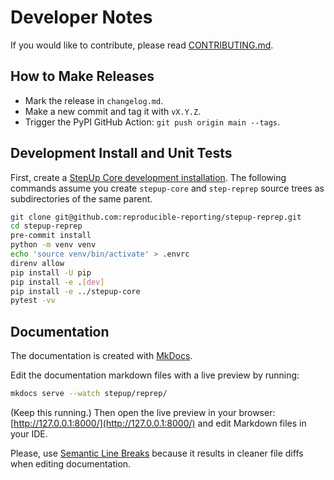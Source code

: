 # Developer Notes

If you would like to contribute, please read [CONTRIBUTING.md](https://github.com/reproducible-reporting/.github/blob/main/CONTRIBUTING.md).

## How to Make Releases

- Mark the release in `changelog.md`.
- Make a new commit and tag it with `vX.Y.Z`.
- Trigger the PyPI GitHub Action: `git push origin main --tags`.


## Development Install and Unit Tests

First, create a [StepUp Core development installation](https://reproducible-reporting.github.io/stepup-core/development/).
The following commands assume you create `stepup-core` and `step-reprep` source trees as subdirectories of the same parent.

```bash
git clone git@github.com:reproducible-reporting/stepup-reprep.git
cd stepup-reprep
pre-commit install
python -m venv venv
echo 'source venv/bin/activate' > .envrc
direnv allow
pip install -U pip
pip install -e .[dev]
pip install -e ../stepup-core
pytest -vv
```

## Documentation

The documentation is created with [MkDocs](https://www.mkdocs.org/).

Edit the documentation markdown files with a live preview by running:

```bash
mkdocs serve --watch stepup/reprep/
```

(Keep this running.)
Then open the live preview in your browser: [http://127.0.0.1:8000/](http://127.0.0.1:8000/)
and edit Markdown files in your IDE.

Please, use [Semantic Line Breaks](https://sembr.org/)
because it results in cleaner file diffs when editing documentation.
